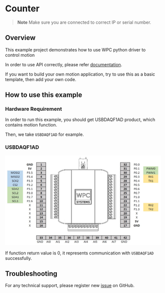 # Counter
> **Note**
> Make sure you are connected to correct IP or serial number.

## Overview

This example project demonstrates how to use WPC python driver to control motion

In order to use API correctly, please refer [documentation](https://wpc-systems-ltd.github.io/WPC_Python_driver_release/).

If you want to build your own motion application, try to use this as a basic template, then add your own code.

## How to use this example

### Hardware Requirement

In order to run this example, you should get USBDAQF1AD product, which contains motion function.

Then, we take `USBDAQF1AD` for example.

### USBDAQF1AD

<img src="https://github.com/WPC-Systems-Ltd/WPC_Python_driver_release/blob/main/Reference/Pinouts/pinout-USBDAQF1AD.JPG" alt="drawing" width="600"/>

If function return value is 0, it represents communication with `USBDAQF1AD` successfully.

## Troubleshooting

For any technical support, please register new [issue](https://github.com/WPC-Systems-Ltd/WPC_Python_driver_release/issues) on GitHub.